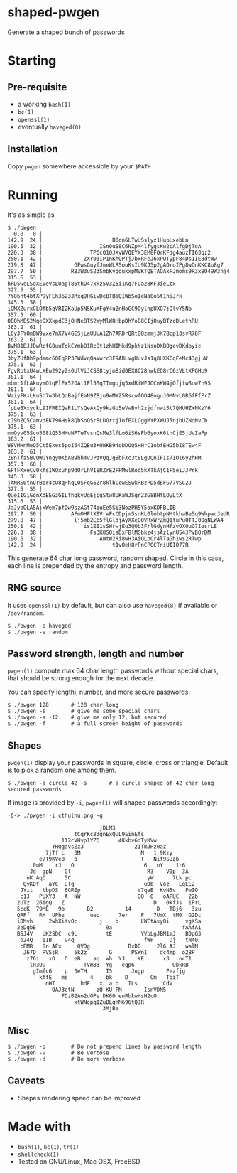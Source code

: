 
# shaped-pwgen

Generate a shaped bunch of passwords

# Starting

## Pre-requisite

- a working ```bash(1)```
- ```bc(1)```
- ```openssl(1)```
- eventually ```haveged(8)```

## Installation

Copy ```pwgen``` somewhere accessible by your ```$PATH```

# Running

It's as simple as
```
$ ./pwgen
  0.0   0 |
142.9  24 |                      B0qn6LTwUSslyz1HupLxebLn
190.5  32 |                  ISn0uS8C6NZpM4lfygsKw2cAlfgDjToA
226.3  38 |               TPQcQ1OJXvWVQEYX3EM8FQrKFdg4auzTI63qz2
250.1  42 |             ZXr03IP1nKhQPTjJbxRFeJ6xPUTypF84Ds1IEBdtWw
279.8  47 |          GFwsGuyfJmeWLR5ouKsIU9KJ5p2gAOruIPg8wQnKKC8u8g7
297.7  50 |         R83W3uS23SmbKvqoukxpMVKTQETAOAxFJmoms9R3xBO49W3nj4
315.6  53 |       hFD5weLSdXEVeVsLUagT85thO47xkz5V3Z6i1Kq7FUa28KF3ieLtx
327.5  55 |      7Y86ht4btXP9yFEh3623JMxq9HGiwDeBTBaQIWbSoIeNa0o5t1hsJrk
345.3  58 |     iOMXZurxCLOfb5qVRI2KaUp5NSKuXFgY4uZnHoCC9OylhpUXO7jOlvY5Np
357.3  60 |    QEOhMES2MqeQXXkpdC3jQHNeBTS2WyMlW8HbpDhYoB8CIjOuyBTzcDLethRU
363.2  61 |   LCyJFYOmBW9vxe7mX7V4GESjLaUUuA1Zh7ARDrQRt0Qzmmj3K7Bcp13svR78F
363.2  61 |   BvM81BJJDwRcfG0uuTqkCYmbO1RcDt1zhHIMkd9pkNz1NsnDXBQgevDKdpyic
375.1  63 |  3byZUfDh9pdmmc6QEqRP3PWdvqQaVwrc3F9ABLvgUuvJs1q8UXKCqFeMc43gjuW
375.1  63 |  FgvRbtxU4wLXEu292y2s0UlViJCSS8tyjm8id0EX8C28nwkEO8rC6zVLtXPGHp9
381.1  64 |  mbmr1fLAkuymO1qPlEx52OAt1Fl5SqTImgqjq5xdRiWFJOCmKW4jOfjtwSuw7h9S
381.1  64 |  WaiyFKxLKuSb7w3bLQdBajfEaN9ZBju9wMXZ5RscwfOO48uguJ0MNvL0R6fFfPrZ
381.1  64 |  fpLeBXxyckL91FREIQaR1LYsQeAkQy9kzGU5eVwBvh2zjdfnwi5t7QHUHZxNKzY6
375.1  63 |  cJ9hZQ5CamvdEK796Hsk8QbSoOSrBLDOrtj1ofEXLCggMYPXWUJ5njbUZNqNvCb
375.1  63 |  mmQyv05Sco5081Q55HMuNPTeTvsnQsMe3lfLm6iS6sFb6yoxK6thCjE5jUvIaPp
363.2  61 |   W8VMHnMeQ5Ct5Ekes5poI64ZQBu3KOWKB94oDDOQ5HHrC1obfEHG5bI8TEw4F
363.2  61 |   Z8nTfaSBvQWGYnqy0KbAB9hh4vJPzVQqJgBbFXc3t8LgDQniFIs7IOI6y2hHM
357.3  60 |    GFfFKxeCv0kfsIWOxuhp9dOrLhVIBRZrE2FPMwlRod5kXTkAjC1F5eiJJPrk
345.3  58 |     jANRS0tnQrBpr4cU8qHhqLOSFqG5Zr8klbCcwESwkRBzPD5dBFG77VSC2J
327.5  55 |      QueIIGiGonXdBEGzGILfhqkvUgEjpqStw8UKaWJSgr23G8BHfLOyLtX
315.6  53 |       JaJybOLA5AjxWem7pfDw9szAGt74iuEe5Si3NozPH5Y5oxKDFBLIB
297.7  50 |         AFmOHFtX8VrwFcCDpjm5snKL0lohtpNMtkhaBe5q9WhpwcJedR
279.8  47 |          lj5mb2E65flGldjAyXXeG0VRxWrZmQ1fuPuOTTJ0OgNLWA4
250.1  42 |             is1EI1sSWrwjEu3QUb3FrlGdynHfzvOXOuO7IesrLE
226.3  38 |               Fs3K8SQiaDxFBlMGbkz4jsAzlynU54JPvBOrDM
190.5  32 |                  AWtW2Ri8wH3AiQLpCr4lTaGh1ws2RTwp
142.9  24 |                      t1vOeH8rPnCPQCTniUIIO77R
```

This generate 64 char long password, random shaped. Circle in this case, each line is prepended by the entropy and password length.

## RNG source

It uses ```openssl(1)``` by default, but can also use ```haveged(8)``` if available or ```/dev/random```.

 	$ ./pwgen -e haveged
	$ ./pwgen -e random

## Password strength, length and number

```pwgen(1)``` compute max 64 char length passwords without special chars, that should be strong enough for the next decade. 

You can specify lengthi, number, and more secure passwords:

	$ ./pwgen 128		# 128 char long
	$ ./pwgen -s		# give me some special chars
	$ ./pwgen -s -12	# give me only 12, but secured
	$ ./pwgen -f		# a full screen height of passwords

## Shapes

```pwgen(1)``` display your passwords in square, circle, cross or triangle. Default is to pick a random one among them.

	$ ./pwgen -a circle 42 -s		# a circle shaped of 42 char long secured passwords

If image is provided by ```-i```, ```pwgen(1)``` will shaped passwords accordingly:

```
·0·> ./pwgen -i cthulhu.png -q

                             jDLM3
                     tCgrKc83gnExQuL9EinEfs
                 112cVHvp1YZQ      4Kkbv6dTyKVw
              YHQgaVsZz3                21TmJHz0az
            7jTf L   3M                   M   1 9Kzy
          e7T9KVe8   b                    T   Nif9SUzb
        0uM    rJ   O                      6   nY    1r6
       Jd  gpN    Gl                        R3    V0p  3A
      uK AqO      5C                        yW      7Lk pc
     QyKDf   aYC  UTq                      uDb  Voz   LgEE2
    JYit   tbpDS  6GREp                  V7qeB  KvN5v   FwIO
    c1J   PUXY3   A  NW                  O0  0   oAFUC   22b
   2UTz  26igQ   Z                            D   0kfJs  1PrL
   5ccK  79ME   9o       B2          14        D   TBj6   3zu
   QRPf   RM  UPbz        uep      7er    F   7UmX  tM0  G2Dc
   iDMvh     2whXiKvQc       j    b       LWEtAxy0i     vgKSa
   2eDqbE                      9a                      fAAfA1
   BSJ4V   UK2SDC  c9L         tE         YVbLgJBM1mJ   B0pG3
    o24Q   IIB    v4q                      fWP     Oj   tN40
    cPMR   8n AFx     QVDg            BxDQ     2l6 AJ   walM
     J67D  PVSjR     5k2z       G      PSWnI    dc4mp  o2BP
      z76i   xO   O  eB    aq  wh  YJ    KE      x3   ocT1
       lH3Ou            TVm83  Yg   egp6            UbkRB
        gImfc6    p  3eTH      I5      Jugp       Pezfjg
          kffE   ms       4    bk    D       Cm   TbiT
            oHT        hdF   x  a b   ILs        CdV
              OAJ3etN       zQ KU FM       IsnVDM5
                 FDzB2Ao2dOPe DK6O enRbkwHsH2cO
                     xtWNcpqIZuBLgnM696tQJR
                              3MjBa

```

## Misc

	$ ./pwgen -q		# Do not prepend lines by password length
	$ ./pwgen -v		# Be verbose
	$ ./pwgen -d		# Be more verbose

## Caveats

- Shapes rendering speed can be improved

# Made with

- ```bash(1)```, ```bc(1)```, ```tr(1)```
- ```shellcheck(1)```
- Tested on GNU/Linux, Mac OSX, FreeBSD
